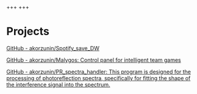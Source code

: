 +++
+++

# Projects

[GitHub - akorzunin/Spotify_save_DW](https://github.com/akorzunin/Spotify_save_DW)

[GitHub - akorzunin/Malygos: Control panel for intelligent team games](https://github.com/akorzunin/Malygos)

[GitHub - akorzunin/PR_spectra_handler: This program is designed for the processing of photoreflection spectra, specifically for fitting the shape of the interference signal into the spectrum.](https://github.com/akorzunin/PR_spectra_handler)
